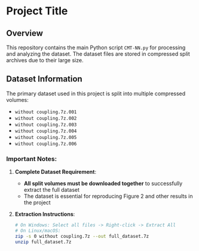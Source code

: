 # Project Title

## Overview
This repository contains the main Python script `CMT-NN.py` for processing and analyzing the dataset. The dataset files are stored in compressed split archives due to their large size.

## Dataset Information
The primary dataset used in this project is split into multiple compressed volumes:
- `without coupling.7z.001`
- `without coupling.7z.002`
- `without coupling.7z.003`
- `without coupling.7z.004`
- `without coupling.7z.005`
- `without coupling.7z.006`

### Important Notes:
1. **Complete Dataset Requirement**: 
   - **All split volumes must be downloaded together** to successfully extract the full dataset
   - The dataset is essential for reproducing Figure 2 and other results in the project

2. **Extraction Instructions**:
   ```bash
   # On Windows: Select all files -> Right-click -> Extract All
   # On Linux/macOS:
   zip -s 0 without coupling.7z --out full_dataset.7z
   unzip full_dataset.7z

